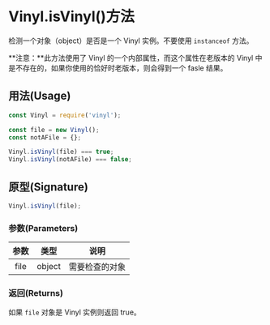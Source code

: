 <!-- front-matter
id: vinyl-isvinyl
title: Gulp API Vinyl.isVinyl()方法
hide_title: true
sidebar_label: Vinyl.isVinyl()方法
-->

# Vinyl.isVinyl()方法

检测一个对象（object）是否是一个 Vinyl 实例。不要使用 `instanceof` 方法。

**注意：**此方法使用了 Vinyl 的一个内部属性，而这个属性在老版本的 Vinyl 中是不存在的，如果你使用的恰好时老版本，则会得到一个 fasle 结果。

## 用法(Usage)

```js
const Vinyl = require('vinyl');

const file = new Vinyl();
const notAFile = {};

Vinyl.isVinyl(file) === true;
Vinyl.isVinyl(notAFile) === false;
```
<!-- ads -->

## 原型(Signature)

```js
Vinyl.isVinyl(file);
```

### 参数(Parameters)

| 参数 | 类型 | 说明 |
|:--------------:|:------:|-------|
| file | object | 需要检查的对象 |

### 返回(Returns)

如果 `file` 对象是 Vinyl 实例则返回 true。
